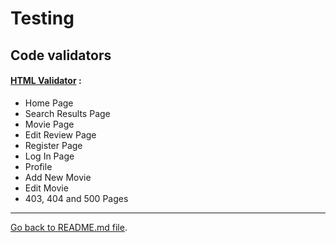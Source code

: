 # Testing

## Code validators

#### [HTML Validator](https://validator.w3.org/) : 

- Home Page
- Search Results Page
- Movie Page
- Edit Review Page
- Register Page
- Log In Page
- Profile
- Add New Movie
- Edit Movie
- 403, 404 and 500 Pages


---

[Go back to README.md file](README.md).